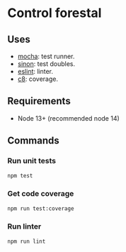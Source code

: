 # Control forestal

## Uses
- [mocha](https://mochajs.org/): test runner.
- [sinon](https://sinonjs.org/): test doubles.
- [eslint](https://eslint.org/): linter.
- [c8](https://www.npmjs.com/package/c8): coverage.

## Requirements
- Node 13+ (recommended node 14)

## Commands
### Run unit tests

```bash
npm test
```

### Get code coverage

```bash
npm run test:coverage
```

### Run linter
```bash
npm run lint
```
